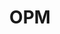 ---
title: OPM
description: UI/UX, Web development, Devops
categories:
- WEB & MOBILE APP
layout: portfolio_detail
background-class: portBgImg
background-image: "/assets/img/portfolio/port_cover_img/opm.png"
porject_title: OPM
porject_subtitle: UI/UX, Web development, Devops
porject_apple_imglink: ""
porject_android_imglink: ""
project_detail: Order Profile Monitoring is a monitoring dashboard which automates the testing as well as streamlines the test  status which in turn making it more accessible and clear. The testing which follows once the client gets the order is now automated thus improving the visibility of the product testing status at any level. The advanced operational analytics and data intelligence makes the dashboard/platform a sophisticated yet highly accessible.
whatWeDoList:
- UI/UX
- Web development
- Devops
img: "/assets/img/portfolio/opm/2.png"
imgContent:  Simplified UI and UX to give a better experience.

variation_img1: "/assets/img/portfolio/opm/7.png"
variation_img2: "/assets/img/portfolio/opm/8.png"
variation_img3: "/assets/img/portfolio/opm/9.png"
---